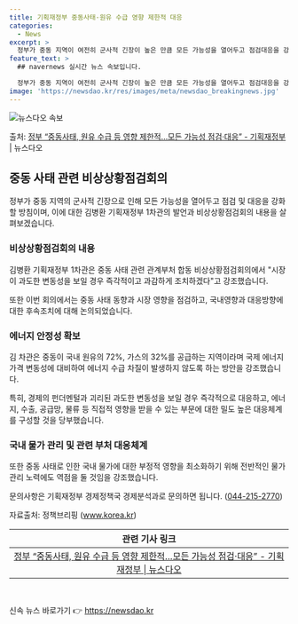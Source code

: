 ```yaml
---
title: 기획재정부 중동사태·원유 수급 영향 제한적 대응
categories:
  - News
excerpt: >
  정부가 중동 지역이 여전히 군사적 긴장이 높은 만큼 모든 가능성을 열어두고 점검대응을 강화할 방침이다. 김병…
feature_text: >
  ## navernews 실시간 뉴스 속보입니다.

  정부가 중동 지역이 여전히 군사적 긴장이 높은 만큼 모든 가능성을 열어두고 점검대응을 강화할 방침이다. 김병…
image: 'https://newsdao.kr/res/images/meta/newsdao_breakingnews.jpg'
---
```


![뉴스다오 속보](https://newsdao.kr/res/images/meta/newsdao_breakingnews.jpg)

<p>출처: <a href="https://newsdao.kr/3597" rel="dofollow">정부 “중동사태, 원유 수급 등 영향 제한적…모든 가능성 점검·대응” - 기획재정부</a> | 뉴스다오</p>

<h2 data-ke-size="size26">중동 사태 관련 비상상황점검회의</h2>
<p data-ke-size="size16">정부가 중동 지역의 군사적 긴장으로 인해 모든 가능성을 열어두고 점검 및 대응을 강화할 방침이며, 이에 대한 김병환 기획재정부 1차관의 발언과 비상상황점검회의 내용을 살펴보겠습니다.</p>

<h3>비상상황점검회의 내용</h3>
<p data-ke-size="size16">김병환 기획재정부 1차관은 중동 사태 관련 관계부처 합동 비상상황점검회의에서 "시장이 과도한 변동성을 보일 경우 즉각적이고 과감하게 조치하겠다"고 강조했습니다.</p>
<p data-ke-size="size16">또한 이번 회의에서는 중동 사태 동향과 시장 영향을 점검하고, 국내영향과 대응방향에 대한 후속조치에 대해 논의되었습니다.</p>

<h3>에너지 안정성 확보</h3>
<p data-ke-size="size16">김 차관은 중동이 국내 원유의 72%, 가스의 32%를 공급하는 지역이라며 국제 에너지가격 변동성에 대비하여 에너지 수급 차질이 발생하지 않도록 하는 방안을 강조했습니다.</p>
<p data-ke-size="size16">특히, 경제의 펀더멘털과 괴리된 과도한 변동성을 보일 경우 즉각적으로 대응하고, 에너지, 수출, 공급망, 물류 등 직접적 영향을 받을 수 있는 부문에 대한 밀도 높은 대응체계를 구성할 것을 당부했습니다.</p>

<h3>국내 물가 관리 및 관련 부처 대응체계</h3>
<p data-ke-size="size16">또한 중동 사태로 인한 국내 물가에 대한 부정적 영향을 최소화하기 위해 전반적인 물가관리 노력에도 역점을 둘 것임을 강조했습니다.</p>
<p data-ke-size="size16">문의사항은 기획재정부 경제정책국 경제분석과로 문의하면 됩니다. (<a href="tel:044-215-2770">044-215-2770</a>)</p>
<p data-ke-size="size16">자료출처: 정책브리핑 (<a href="https://www.korea.kr">www.korea.kr</a>)</p>

<table>
<thead>
<tr>
<th>관련 기사 링크</th>
</tr>
</thead>
<tbody>
<tr>
<td style="text-align: center; height: 17px;"><a href="https://newsdao.kr/3597">정부 “중동사태, 원유 수급 등 영향 제한적…모든 가능성 점검·대응” - 기획재정부 | 뉴스다오</a></td>
</tr>
</tbody>
</table>
<p data-ke-size="size16">&nbsp;</p> 

신속 뉴스 바로가기 👉 <a href="https://newsdao.kr" rel="dofollow">https://newsdao.kr</a>


